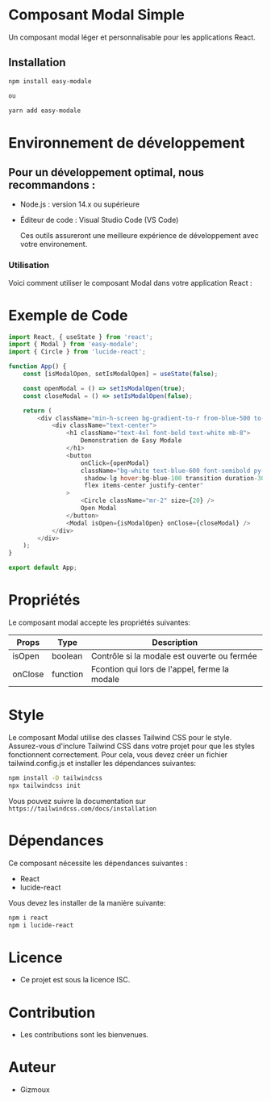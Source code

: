 # Composant Modal Simple

Un composant modal léger et personnalisable pour les applications React.

## Installation

```bash
npm install easy-modale

ou

yarn add easy-modale

```

# Environnement de développement

## Pour un développement optimal, nous recommandons :

- Node.js : version 14.x ou supérieure
- Éditeur de code : Visual Studio Code (VS Code)

  Ces outils assureront une meilleure expérience de développement avec votre environement.

### Utilisation

Voici comment utiliser le composant Modal dans votre application React :

# Exemple de Code

```js
import React, { useState } from 'react';
import { Modal } from 'easy-modale';
import { Circle } from 'lucide-react';

function App() {
	const [isModalOpen, setIsModalOpen] = useState(false);

	const openModal = () => setIsModalOpen(true);
	const closeModal = () => setIsModalOpen(false);

	return (
		<div className="min-h-screen bg-gradient-to-r from-blue-500 to-purple-600 flex items-center justify-center">
			<div className="text-center">
				<h1 className="text-4xl font-bold text-white mb-8">
					Demonstration de Easy Modale
				</h1>
				<button
					onClick={openModal}
					className="bg-white text-blue-600 font-semibold py-2 px-4 rounded-full
                     shadow-lg hover:bg-blue-100 transition duration-300 ease-in-out
                     flex items-center justify-center"
				>
					<Circle className="mr-2" size={20} />
					Open Modal
				</button>
				<Modal isOpen={isModalOpen} onClose={closeModal} />
			</div>
		</div>
	);
}

export default App;
```

# Propriétés

Le composant modal accepte les propriétés suivantes:

| Props   | Type     | Description                                   |
| ------- | -------- | --------------------------------------------- |
| isOpen  | boolean  | Contrôle si la modale est ouverte ou fermée   |
| onClose | function | Fcontion qui lors de l'appel, ferme la modale |

# Style

Le composant Modal utilise des classes Tailwind CSS pour le style. Assurez-vous d'inclure Tailwind CSS dans votre projet pour que les styles fonctionnent correctement. Pour cela, vous devez créer un fichier tailwind.config.js et installer les dépendances suivantes:

```bash
npm install -D tailwindcss
npx tailwindcss init
```

Vous pouvez suivre la documentation sur `https://tailwindcss.com/docs/installation`

# Dépendances

Ce composant nécessite les dépendances suivantes :

- React
- lucide-react

Vous devez les installer de la manière suivante:

```bash
npm i react
npm i lucide-react
```

# Licence

- Ce projet est sous la licence ISC.

# Contribution

- Les contributions sont les bienvenues.

# Auteur

- Gizmoux
